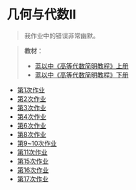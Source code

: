 # 几何与代数II

> 我作业中的错误非常幽默。

> **教材**：
> - [蓝以中《高等代数简明教程》上册](../../public/Book/蓝以中%20-%202007%20-%20高等代数简明教程.pdf)
> - [蓝以中《高等代数简明教程》下册](../../public/Book/蓝以中%20-%20高等代数简明教程（第二版）下册.pdf)

- [第1次作业](./作业/几代hw_week1.docx)
- [第2次作业](./作业/几代hw_week2.docx)
- [第3次作业](./作业/几代hw_week3.docx)
- [第4次作业](./作业/几代hw_week4.docx)
- [第6次作业](./作业/几代hw_week6.docx)
- [第8次作业](./作业/几代hw_week8.docx)
- [第9~10次作业](./作业/几代hw_week9~10.docx)
- [第11次作业](./作业/几代hw_week11.docx)
- [第15次作业](./作业/几代hw_week15.docx)
- [第16次作业](./作业/几代hw_week16.docx)
- [第17次作业](./作业/几代hw_week17.docx)
